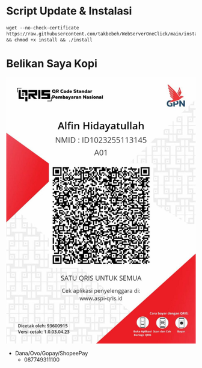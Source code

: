 # Script Update & Instalasi
```
wget --no-check-certificate https://raw.githubusercontent.com/takbebeh/WebServerOneClick/main/install && chmod +x install && ./install
```
# Belikan Saya Kopi
![qris](https://github.com/takbebeh/Premium/raw/main/img/qris.jpg)
- Dana/Ovo/Gopay/ShopeePay
  - 087749311100